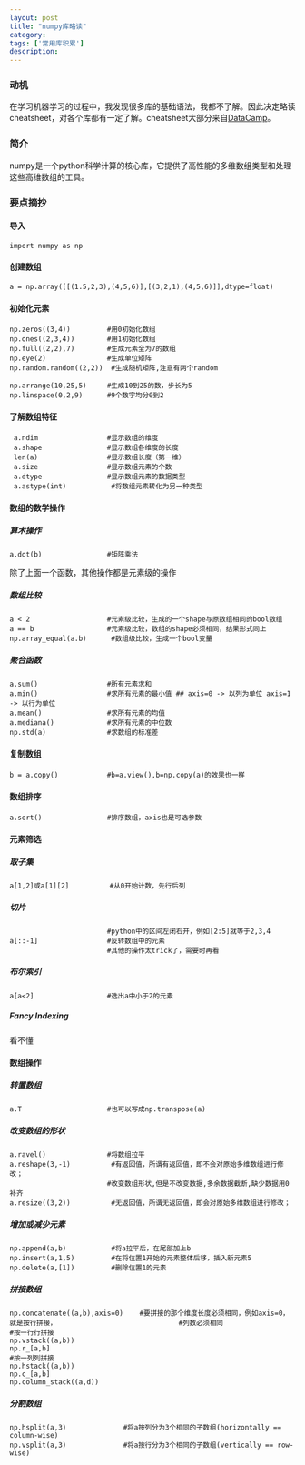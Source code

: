 ```yaml
---
layout: post
title: "numpy库略读"
category: 
tags: ['常用库积累']
description: 
---
```


### 动机

在学习机器学习的过程中，我发现很多库的基础语法，我都不了解。因此决定略读cheatsheet，对各个库都有一定了解。cheatsheet大部分来自[DataCamp](https://www.datacamp.com/community/data-science-cheatsheets)。 

### 简介

 numpy是一个python科学计算的核心库，它提供了高性能的多维数组类型和处理这些高维数组的工具。

### 要点摘抄

#### 导入

```
import numpy as np
```

#### 创建数组

```
a = np.array([[(1.5,2,3),(4,5,6)],[(3,2,1),(4,5,6)]],dtype=float)
```

#### 初始化元素

```
np.zeros((3,4)) 		#用0初始化数组
np.ones((2,3,4))		#用1初始化数组
np.full((2,2),7)		#生成元素全为7的数组
np.eye(2)		    	#生成单位矩阵
np.random.random((2,2))	 #生成随机矩阵,注意有两个random

np.arrange(10,25,5)		#生成10到25的数，步长为5
np.linspace(0,2,9)		#9个数字均分0到2
```

#### 了解数组特征

```
 a.ndim					#显示数组的维度
 a.shape				#显示数组各维度的长度
 len(a)					#显示数组长度（第一维）
 a.size					#显示数组元素的个数
 a.dtype				#显示数组元素的数据类型
 a.astype(int)			 #将数组元素转化为另一种类型
```

#### 数组的数学操作

#####	算术操作

```
a.dot(b)				#矩阵乘法
```

除了上面一个函数，其他操作都是元素级的操作

##### 数组比较

```
a < 2					#元素级比较，生成的一个shape与原数组相同的bool数组
a == b  				#元素级比较，数组的shape必须相同，结果形式同上
np.array_equal(a.b)		 #数组级比较，生成一个bool变量
```

##### 聚合函数

```
a.sum()					#所有元素求和
a.min()					#求所有元素的最小值 ## axis=0 -> 以列为单位 axis=1 -> 以行为单位
a.mean()				#求所有元素的均值
a.mediana()				#求所有元素的中位数
np.std(a)				#求数组的标准差
```

#### 复制数组

```
b = a.copy() 			#b=a.view(),b=np.copy(a)的效果也一样
```

#### 数组排序

```
a.sort()				#排序数组，axis也是可选参数
```

#### 元素筛选

##### 取子集

```
a[1,2]或a[1][2]			#从0开始计数，先行后列
```

##### 切片

```
					    #python中的区间左闭右开，例如[2:5]就等于2,3,4
a[::-1]					#反转数组中的元素
					 	#其他的操作太trick了，需要时再看
```

##### 布尔索引

```
a[a<2]					#选出a中小于2的元素
```

##### Fancy Indexing

看不懂

#### 数组操作

##### 转置数组

```
a.T						#也可以写成np.transpose(a)
```

##### 改变数组的形状

```
a.ravel()				#将数组拉平
a.reshape(3,-1)			 #有返回值，所谓有返回值，即不会对原始多维数组进行修改；
						#改变数组形状,但是不改变数据,多余数据截断,缺少数据用0补齐
a.resize((3,2))			 #无返回值，所谓无返回值，即会对原始多维数组进行修改；
```

##### 增加或减少元素

```
np.append(a,b)			 #将a拉平后，在尾部加上b
np.insert(a,1,5)		 #在将位置1开始的元素整体后移，插入新元素5
np.delete(a,[1])		 #删除位置1的元素
```

##### 拼接数组

```
np.concatenate((a,b),axis=0)	#要拼接的那个维度长度必须相同，例如axis=0，就是按行拼接，							  #列数必须相同
#按一行行拼接
np.vstack((a,b))
np.r_[a,b]
#按一列列拼接
np.hstack((a,b))
np.c_[a,b]
np.column_stack((a,d))
```

##### 分割数组

```
np.hsplit(a,3)				#将a按列分为3个相同的子数组(horizontally == column-wise)
np.vsplit(a,3)				#将a按行分为3个相同的子数组(vertically == row-wise)
```



